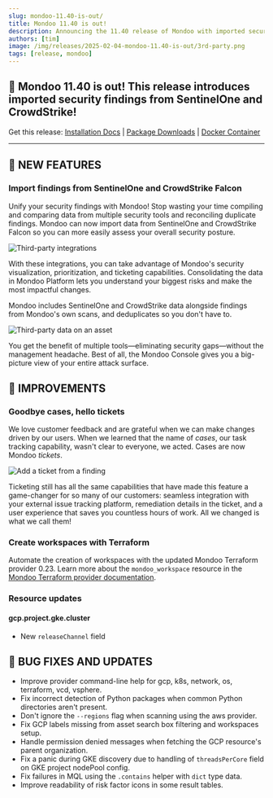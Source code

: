 ```yaml
---
slug: mondoo-11.40-is-out/
title: Mondoo 11.40 is out!
description: Announcing the 11.40 release of Mondoo with imported security findings from SentinelOne and CrowdStrike!
authors: [tim]
image: /img/releases/2025-02-04-mondoo-11.40-is-out/3rd-party.png
tags: [release, mondoo]
---
```


## 🥳 Mondoo 11.40 is out! This release introduces imported security findings from SentinelOne and CrowdStrike!

Get this release: [Installation Docs](https://mondoo.com/docs/cnspec/) | [Package Downloads](https://releases.mondoo.com/cnspec/) | [Docker Container](https://hub.docker.com/r/mondoo/cnspec)

---

## 🎉 NEW FEATURES

### Import findings from SentinelOne and CrowdStrike Falcon

Unify your security findings with Mondoo! Stop wasting your time compiling and comparing data from multiple security tools and reconciling duplicate findings. Mondoo can now import data from SentinelOne and CrowdStrike Falcon so you can more easily assess your overall security posture.

![Third-party integrations](/img/releases/2025-02-04-mondoo-11.40-is-out/3rd-party.png)

With these integrations, you can take advantage of Mondoo's security visualization, prioritization, and ticketing capabilities. Consolidating the data in Mondoo Platform lets you understand your biggest risks and make the most impactful changes.

Mondoo includes SentinelOne and CrowdStrike data alongside findings from Mondoo's own scans, and deduplicates so you don't have to.

![Third-party data on an asset](/img/releases/2025-02-04-mondoo-11.40-is-out/cve-falcon.png)

You get the benefit of multiple tools&mdash;eliminating security gaps&mdash;without the management headache. Best of all, the Mondoo Console gives you a big-picture view of your entire attack surface.

## 🧹 IMPROVEMENTS

### Goodbye cases, hello tickets

We love customer feedback and are grateful when we can make changes driven by our users. When we learned that the name of _cases_, our task tracking capability, wasn't clear to everyone, we acted. Cases are now Mondoo _tickets_.

![Add a ticket from a finding](/img/releases/2025-02-04-mondoo-11.40-is-out/add-ticket.png)

Ticketing still has all the same capabilities that have made this feature a game-changer for so many of our customers: seamless integration with your external issue tracking platform, remediation details in the ticket, and a user experience that saves you countless hours of work. All we changed is what we call them!

### Create workspaces with Terraform

Automate the creation of workspaces with the updated Mondoo Terraform provider 0.23. Learn more about the `mondoo_workspace` resource in the [Mondoo Terraform provider documentation](https://registry.terraform.io/providers/mondoohq/mondoo/latest/docs/resources/workspace).

### Resource updates

#### gcp.project.gke.cluster

- New `releaseChannel` field

## 🐛 BUG FIXES AND UPDATES

- Improve provider command-line help for gcp, k8s, network, os, terraform, vcd, vsphere.
- Fix incorrect detection of Python packages when common Python directories aren't present.
- Don't ignore the `--regions` flag when scanning using the aws provider.
- Fix GCP labels missing from asset search box filtering and workspaces setup.
- Handle permission denied messages when fetching the GCP resource's parent organization.
- Fix a panic during GKE discovery due to handling of `threadsPerCore` field on GKE project nodePool config.
- Fix failures in MQL using the `.contains` helper with `dict` type data.
- Improve readability of risk factor icons in some result tables.
